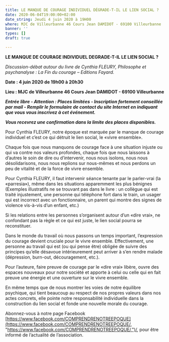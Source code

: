 ```yaml
---
title: LE MANQUE DE COURAGE INDIVIDUEL DÉGRADE-T-IL LE LIEN SOCIAL ?
date: 2020-06-04T19:00:00+02:00
date_string: Jeudi 4 juin 2020 à 19H00
where: MJC de Villeurbanne 46 Cours Jean DAMIDOT - 69100 Villeurbanne
banner: ''
types: []
draft: true

---
```

**LE MANQUE DE COURAGE INDIVIDUEL DEGRADE-T-IL LE LIEN SOCIAL ?**

_Discussion-débat autour du livre de Cynthia FLEURY, Philosophe et psychanalyse : La Fin du courage – Editions Fayard._

**Date : 4 juin 2020 de 19h00 à 20h30**

**Lieu : MJC de Villeurbanne 46 Cours Jean DAMIDOT - 69100 Villeurbanne**

**_Entrée libre - Attention : Places limitées - Inscription fortement conseillée par mail - Remplir le formulaire de contact du site Internet en indiquant que vous vous inscrivez à cet événement._** 

**_Vous recevrez une confirmation dans la limite des places disponibles._**

Pour Cynthia FLEURY, notre époque est marquée par le manque de courage individuel et c’est ce qui détruit le lien social, le «vivre ensemble».

Chaque fois que nous manquons de courage face à une situation injuste ou qui va contre nos valeurs profondes, chaque fois que nous laissons à d’autres le soin de dire ou d’intervenir, nous nous isolons, nous nous désolidarisons, nous nous replions sur nous-mêmes et nous perdons un peu de vitalité et de la force de vivre ensemble.

Pour Cynthia FLEURY, il faut intervenir séance tenante par le parler-vrai (la «parresia»), même dans les situations apparemment les plus bénignes (Exemples illustratifs ne se trouvant pas dans le livre : un collègue qui est traité injustement, une personne qui téléphone fort dans le train, un usager qui est incorrect avec un fonctionnaire, un parent qui montre des signes de violence vis-à-vis d’un enfant, etc.)

Si les relations entre les personnes s’organisent autour d’un «dire vrai», ne confondant pas la règle et ce qui est juste, le lien social pourra se reconstituer.

Dans le monde du travail où nous passons un temps important, l’expression du courage devient cruciale pour le vivre ensemble. Effectivement, une personne au travail qui est (ou qui pense être) obligée de suivre des principes qu’elle désavoue intérieurement peut arriver à s’en rendre malade (dépression, burn-out, découragement, etc.).

Pour l’auteure, faire preuve de courage par le «dire vrai» libère, ouvre des espaces nouveaux pour notre société et apporte à celui ou celle qui en fait preuve une énergie et une ouverture sur le vivre ensemble.

En même temps que de nous montrer les voies de notre équilibre psychique, qui tient beaucoup au respect de nos propres valeurs dans nos actes concrets, elle pointe notre responsabilité individuelle dans la construction du lien social et fonde une nouvelle morale du courage.

Abonnez-vous à notre page Facebook [https://www.facebook.com/COMPRENDRENOTREEPOQUE](https://www.facebook.com/COMPRENDRENOTREEPOQUE/, "https://www.facebook.com/COMPRENDRENOTREEPOQUE/,")/, pour être informé de l’actualité de l’association.